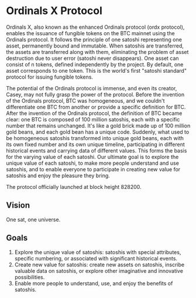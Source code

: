 Ordinals X Protocol
=========

Ordinals X, also known as the enhanced Ordinals protocol (ordx protocol), enables the issuance of fungible tokens on the BTC mainnet using the Ordinals protocol. It follows the principle of one satoshi representing one asset, permanently bound and immutable. When satoshis are transferred, the assets are transferred along with them, eliminating the problem of asset destruction due to user error (satoshi never disappears). One asset can consist of n tokens, defined independently by the project. By default, one asset corresponds to one token. This is the world's first "satoshi standard" protocol for issuing fungible tokens.

The potential of the Ordinals protocol is immense, and even its creator, Casey, may not fully grasp the power of the protocol. Before the invention of the Ordinals protocol, BTC was homogeneous, and we couldn't differentiate one BTC from another or provide a specific definition for BTC. After the invention of the Ordinals protocol, the definition of BTC became clear: one BTC is composed of 100 million satoshis, each with a specific number that remains unchanged. It's like a gold brick made up of 100 million gold beans, and each gold bean has a unique code. Suddenly, what used to be homogeneous satoshis transformed into unique gold beans, each with its own fixed number and its own unique timeline, participating in different historical events and carrying data of different values. This forms the basis for the varying value of each satoshi. Our ultimate goal is to explore the unique value of each satoshi, to make more people understand and use satoshis, and to enable everyone to participate in creating new value for satoshis and enjoy the pleasure they bring.

The protocol officially launched at block height 828200.

Vision
----
One sat, one universe.

Goals
-----
1. Explore the unique value of satoshis: satoshis with special attributes, specific numbering, or associated with significant historical events.
2. Create new value for satoshis: create new assets on satoshis, inscribe valuable data on satoshis, or explore other imaginative and innovative possibilities.
3. Enable more people to understand, use, and enjoy the benefits of satoshis.
